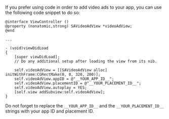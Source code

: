 If you prefer using code in order to add video ads to your app, you can use the following code snippet to do so:

```
@interface ViewController ()
@property (nonatomic,strong) SAVideoAdView *videoAdView;
@end

...

- (void)viewDidLoad
{
    [super viewDidLoad];
    // Do any additional setup after loading the view from its nib.
    
    self.videoAdView = [[SAVideoAdView alloc] initWithFrame:CGRectMake(0, 0, 320, 200)];
    self.videoAdView.appID = @"__YOUR_APP_ID__";
    self.videoAdView.placementID = @"__YOUR_PLACEMENT_ID__";
    self.videoAdView.autoplay = YES;
    [self.view addSubview:self.videoAdView];
}
```

Do not forget to replace the `__YOUR_APP_ID__` and the `__YOUR_PLACEMENT_ID__` strings with your app ID and placement ID.